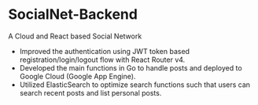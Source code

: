 # SocialNet-Backend
A Cloud and React based Social Network
- Improved the authentication using JWT token based registration/login/logout flow with React Router v4.
- Developed the main functions in Go to handle posts and deployed to Google Cloud (Google App Engine).
- Utilized ElasticSearch to optimize search functions such that users can search recent posts and list personal posts.

